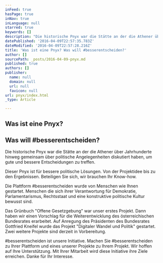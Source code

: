 ```yaml
---
inFeed: true
hasPage: true
inNav: true
inLanguage: null
starred: true
keywords: []
description: "Die historische Pnyx war die Stätte an der die Athener über Jahrhunderte hinweg gemeinsam über politische Angelegenheiten diskutiert haben, um gute und bessere Entscheidungen zu treffen.\_"
datePublished: '2016-04-09T22:57:35.783Z'
dateModified: '2016-04-09T22:57:28.216Z'
title: 'Was ist eine Pnyx? Was will #besserentscheiden?'
author: []
sourcePath: _posts/2016-04-09-pnyx.md
published: true
authors: []
publisher:
  name: null
  domain: null
  url: null
  favicon: null
url: pnyx/index.html
_type: Article

---
```

## Was ist eine Pnyx? 

## Was will \#besserentscheiden?

Die historische Pnyx war die Stätte an der die Athener über Jahrhunderte hinweg gemeinsam über politische Angelegenheiten diskutiert haben, um gute und bessere Entscheidungen zu treffen. 

Dieser Pnyx ist für bessere politische Lösungen. Von der Projektidee bis zu den Ergebnissen. Beteiligen Sie sich, wir brauchen Ihr Know-how.

Die Plattform \#besserentscheiden wurde von Menschen wie Ihnen gestartet. Menschen die sich ihrer Verantwortung für Demokratie, Parlamentarismus, Rechtsstaat und eine konstruktive politische Kultur bewusst sind.

Das Grünbuch "Offene Gesetzgebung" war unser erstes Projekt. Dann haben wir einen Vorschlag für die Weiterentwicklung des österreichischen Bundesrates erarbeitet. Auf Anregung des Präsidenten des Bundesrates Gottfried Kneifel wurde das Projekt "Digitaler Wandel und Politik" gestartet. Zwei weitere Projekte sind derzeit in Vorbereitung.

\#besserentscheiden ist unsere Initiative. Machen Sie \#besserentscheiden zu Ihrer Plattform und eines unserer Projekte zu Ihrem Projekt. Wir hoffen auf Ihre Unterstützung. Mit Ihrer Mitarbeit wird diese Initiative ihre Ziele erreichen. Danke für Ihr Interesse.
